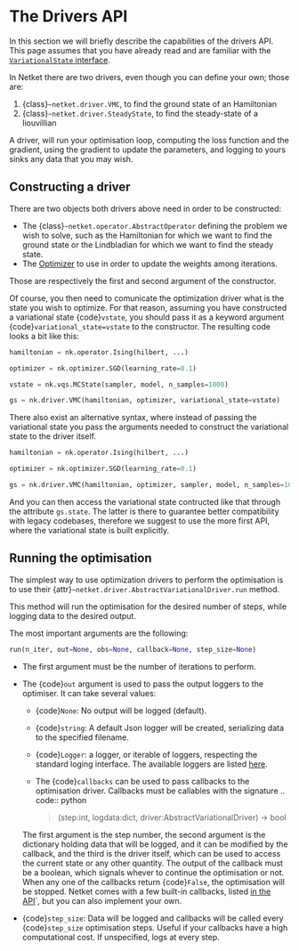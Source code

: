 # The Drivers API

In this section we will briefly describe the capabilities of the drivers API.
This page assumes that you have already read and are familiar with the [`VariationalState` interface](varstate).

In Netket there are two drivers, even though you can define your own; those are:

1. {class}`~netket.driver.VMC`, to find the ground state of an Hamiltonian
2. {class}`~netket.driver.SteadyState`, to find the steady-state of a liouvillian

A driver, will run your optimisation loop, computing the loss function and the gradient,
using the gradient to update the parameters, and logging to yours sinks any data that you
may wish.

## Constructing a driver

There are two objects both drivers above need in order to be constructed:

- The {class}`~netket.operator.AbstractOperator` defining the problem we wish to solve, such as the Hamiltonian for which we want to find the ground state or the Lindbladian for which we want to find the steady state.
- The [Optimizer](netket_optimizer_api) to use in order to update the weights among iterations.

Those are respectively the first and second argument of the constructor.

Of course, you then need to comunicate the optimization driver what is the state you wish to optimize.
For that reason, assuming you have constructed a variational state {code}`vstate`, you should pass it as
a keyword argument {code}`variational_state=vstate` to the constructor.
The resulting code looks a bit like this:

```python
hamiltonian = nk.operator.Ising(hilbert, ...)

optimizer = nk.optimizer.SGD(learning_rate=0.1)

vstate = nk.vqs.MCState(sampler, model, n_samples=1000)

gs = nk.driver.VMC(hamiltonian, optimizer, variational_state=vstate)
```

There also exist an alternative syntax, where instead of passing the variational state you pass the arguments needed to construct the variational state to the driver itself.

```python
hamiltonian = nk.operator.Ising(hilbert, ...)

optimizer = nk.optimizer.SGD(learning_rate=0.1)

gs = nk.driver.VMC(hamiltonian, optimizer, sampler, model, n_samples=1000)
```

And you can then access the variational state contructed like that through the attribute `gs.state`.
The latter is there to guarantee better compatibility with legacy codebases, therefore we suggest to
use the more first API, where the variational state is built explicitly.

## Running the optimisation

The simplest way to use optimization drivers to perform the optimisation is to use their {attr}`~netket.driver.AbstractVariationalDriver.run` method.

This method will run the optimisation for the desired number of steps, while logging data to the
desired output.

The most important arguments are the following:

```python
run(n_iter, out=None, obs=None, callback=None, step_size=None)
```

- The first argument must be the number of iterations to perform.

- The {code}`out` argument is used to pass the output loggers to the optimiser. It can take several values:

  - {code}`None`: No output will be logged (default).

  - {code}`string`: A default Json logger will be created, serializing data to the specified filename.

  - {code}`Logger`: a logger, or iterable of loggers, respecting the standard loging interface. The available loggers are listed [here](netket_logging_api).

  - The {code}`callbacks` can be used to pass callbacks to the optimisation driver. Callbacks must be callables with the signature
    .. code:: python

    > (step:int, logdata:dict, driver:AbstractVariationalDriver) -> bool

  The first argument is the step number, the second argument is the dictionary holding data that will be logged, and it can be modified by the callback, and the third is the driver itself, which can be used to access the current state or any other quantity.
  The output of the callback must be a boolean, which signals whever to continue the optimisation or not. When any one of the callbacks return {code}`False`, the optimisation will be stopped.
  Netket comes with a few built-in callbacks, listed [in the API](netket_callbacks_api)`, but you can also implement your own.

- {code}`step_size`: Data will be logged and callbacks will be called every {code}`step_size` optimisation steps. Useful if your callbacks have a high computational cost. If unspecified, logs at every step.
